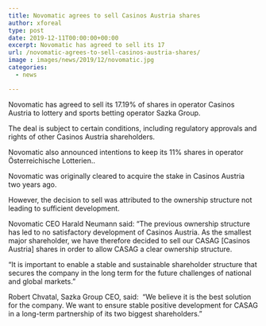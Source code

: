 ```yaml
---
title: Novomatic agrees to sell Casinos Austria shares
author: xforeal 
type: post
date: 2019-12-11T00:00:00+00:00
excerpt: Novomatic has agreed to sell its 17
url: /novomatic-agrees-to-sell-casinos-austria-shares/
image : images/news/2019/12/novomatic.jpg
categories:
  - news

---
```

Novomatic has agreed to sell its 17.19% of shares in operator Casinos Austria to lottery and sports betting operator Sazka Group.

The deal is subject to certain conditions, including regulatory approvals and rights of other Casinos Austria shareholders.

Novomatic also announced intentions to keep its 11% shares in operator &Ouml;sterreichische Lotterien..

Novomatic was originally cleared to acquire the stake in Casinos Austria two years ago.

However, the decision to sell was attributed to the ownership structure not leading to sufficient development.&nbsp;

Novomatic CEO Harald Neumann said: &ldquo;The previous ownership structure has led to no satisfactory development of Casinos Austria. As the smallest major shareholder, we have therefore decided to sell our CASAG [Casinos Austria] shares in order to allow CASAG a clear ownership structure.&nbsp;

&ldquo;It is important to enable a stable and sustainable shareholder structure that secures the company in the long term for the future challenges of national and global markets.&#8221;&nbsp;

Robert Chvatal, Sazka Group CEO, said: &nbsp;&ldquo;We believe it is the best solution for the company. We want to ensure stable positive development for CASAG in a long-term partnership of its two biggest shareholders.&#8221;